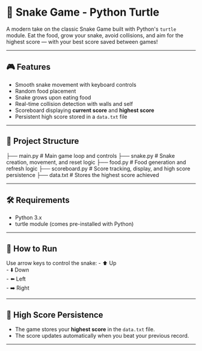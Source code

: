 # 🐍 Snake Game - Python Turtle

A modern take on the classic Snake Game built with Python's `turtle` module. Eat the food, grow your snake, avoid collisions, and aim for the highest score — with your best score saved between games!

---

## 🎮 Features

- Smooth snake movement with keyboard controls
- Random food placement
- Snake grows upon eating food
- Real-time collision detection with walls and self
- Scoreboard displaying **current score** and **highest score**
- Persistent high score stored in a `data.txt` file

---

## 📂 Project Structure

├── main.py # Main game loop and controls
├── snake.py # Snake creation, movement, and reset logic
├── food.py # Food generation and refresh logic
├── scoreboard.py # Score tracking, display, and high score persistence
├── data.txt # Stores the highest score achieved

---

## 🛠 Requirements

- Python 3.x
- turtle module (comes pre-installed with Python)

---

## 🚀 How to Run

Use arrow keys to control the snake:
    - ⬆️ Up  
    - ⬇️ Down  
    - ⬅️ Left  
    - ➡️ Right  

---

## 📝 High Score Persistence

- The game stores your **highest score** in the `data.txt` file.
- The score updates automatically when you beat your previous record.

---
